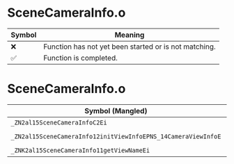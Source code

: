 # SceneCameraInfo.o
| Symbol | Meaning 
| ------------- | ------------- 
| :x: | Function has not yet been started or is not matching. 
| :white_check_mark: | Function is completed. 


# SceneCameraInfo.o
| Symbol (Mangled) | Symbol (Demangled) | Decompiled? |
| ------------- |  ------------- | ------------- |
| `_ZN2al15SceneCameraInfoC2Ei` | `al::SceneCameraInfo::SceneCameraInfo(int)` | :white_check_mark: |
| `_ZN2al15SceneCameraInfo12initViewInfoEPNS_14CameraViewInfoE` | `al::SceneCameraInfo::initViewInfo(al::CameraViewInfo *)` | :white_check_mark: |
| `_ZNK2al15SceneCameraInfo11getViewNameEi` | `al::SceneCameraInfo::getViewName(int)const` | :white_check_mark: |
